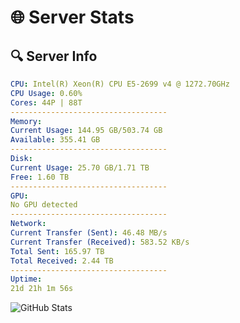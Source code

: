 # 🌐 Server Stats
## 🔍 Server Info
```yaml
CPU: Intel(R) Xeon(R) CPU E5-2699 v4 @ 1272.70GHz
CPU Usage: 0.60%
Cores: 44P | 88T
-----------------------------------
Memory:
Current Usage: 144.95 GB/503.74 GB
Available: 355.41 GB
-----------------------------------
Disk:
Current Usage: 25.70 GB/1.71 TB
Free: 1.60 TB
-----------------------------------
GPU:
No GPU detected
-----------------------------------
Network:
Current Transfer (Sent): 46.48 MB/s
Current Transfer (Received): 583.52 KB/s
Total Sent: 165.97 TB
Total Received: 2.44 TB
-----------------------------------
Uptime:
21d 21h 1m 56s
```
![GitHub Stats](https://img.shields.io/badge/Updated-2025-03-01_19:45:14-blue)